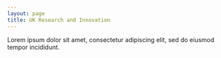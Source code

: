 ```yaml
---
layout: page
title: UK Research and Innovation
---
```

Lorem ipsum dolor sit amet, consectetur adipiscing elit, sed do eiusmod tempor incididunt.

